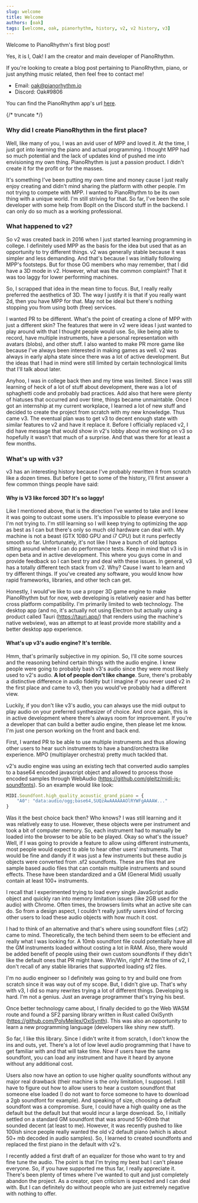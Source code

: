 ```yaml
---
slug: welcome
title: Welcome
authors: [oak]
tags: [welcome, oak, pianorhythm, history, v2, v2 history, v3]
---
```


Welcome to PianoRhythm's first blog post!

Yes, it is I, Oak! I am the creator and main developer of PianoRhythm.

If you're looking to create a blog post pertaining to PianoRhythm, piano, or just anything music related, then feel free to contact me!

- Email: oak@pianorhythm.io
- Discord: Oak#9806

You can find the PianoRhythm app's url [here](https://pianorhythm.io).

{/* truncate */}

### Why did I create PianoRhythm in the first place?
Well, like many of you, I was an avid user of MPP and loved it. At the time, I just got into learning the piano and actual programming. I thought MPP had so much potential and the lack of updates kind of pushed me into envisioning my own thing. PianoRhythm is just a passion product. I didn't create it for the profit or for the masses.

It's something I've been putting my own time and money cause I just really enjoy creating and didn't mind sharing the platform with other people. I'm not trying to compete with MPP. I wanted to PianoRhythm to be its own thing with a unique world. I'm still striving for that. So far, I've been the sole developer with some help from BopIt on the Discord stuff in the backend. I can only do so much as a working professional.

### What happened to v2?
So v2 was created back in 2016 when I just started learning programming in college. I definitely used MPP as the basis for the idea but used that as an opportunity to try different things. v2 was generally stable because it was simpler and less demanding. And that's because I was initially following MPP's footsteps. But for those OG members who may remember, that I did have a 3D mode in v2. However, what was the common complaint? That it was too laggy for lower performing machines.

So, I scrapped that idea in the mean time to focus. But, I really really preferred the aesthetics of 3D. The way I justify it is that if you really want 2d, then you have MPP for that. May not be ideal but there's nothing stopping you from using both (free) services.

I wanted PR to be different. What's the point of creating a clone of MPP with just a different skin? The features that were in v2 were ideas I just wanted to play around with that I thought people would use. So, like being able to record, have multiple instruments, have a personal representation with avatars (blobs), and other stuff. I also wanted to make PR more game like because I've always been interested in making games as well. v2 was always in early alpha state since there was a lot of active development. But the ideas that I had in mind were still limited by certain technological limits that I'll talk about later.

Anyhoo, I was in college back then and my time was limited. Since I was still learning of heck of a lot of stuff about development, there was a lot of sphaghetti code and probably bad practices. Add also that here were plenty of hiatuses that occurred and over time, things became unmaintable.
Once I got an internship at my current workplace, I learned a lot of new stuff and decided to create the project from scratch with my new knowledge.
Thus came v3. The eventual plan was to get v3 to decent enough state with similar features to v2 and have it replace it. Before I officially replaced v2, I did have message that would show in v2's lobby about me working on v3 so hopefully it wasn't that much of a surprise. And that was there for at least a few months.

### What's up with v3?
v3 has an interesting history because I've probably rewritten it from scratch like a dozen times. But before I get to some of the history, I'll first answer a few common things people have said:

#### Why is V3 like forced 3D? It's so laggy!
Like I mentioned above, that is the direction I've wanted to take and I knew it was going to outcast some users. It's impossible to please everyone so I'm not trying to. I'm still learning so I will keep trying to optimizing the app as best as I can but there's only so much old hardware can deal with. My machine is not a beast (GTX 1080 GPU and i7 CPU) but it runs perfectly smooth so far. Unfortunately, it's not like I have a bunch of old laptops sitting around where I can do performance tests. Keep in mind that v3 is in open beta and in active development. This where you guys come in and provide feedback so I can best try and deal with these issues. In general, v3 has a totally different tech stack from v2. Why? Cause I want to learn and try different things. If you've created any software, you would know how rapid frameworks, libraries, and other tech can get.

Honestly, I would've like to use a proper 3D game engine to make PianoRhythm but for now, web developing is relatively easier and has better cross platform compatibility. I'm primarily limited to web technology. The desktop app (and no, it's actually not using Electron but actually using a product called Tauri (https://tauri.app/) that renders using the machine's native webview), was an attempt to at least provide more stability and a better desktop app experience.

#### What's up v3's audio engine? It's terrible.
Hmm, that's primarily subjective in my opinion. So, I'll cite some sources and the reasoning behind certain things with the audio engine.
I knew people were going to probably bash v3's audio since they were most likely used to v2's audio. **A lot of people don't like change**. Sure, there's probably a distinctive difference in audio fidelity but I imagine if you never used v2 in the first place and came to v3, then you would've probably had a different view.

Luckily, if you don't like v3's audio, you can always use the midi output to play audio on your preferred synthesizer of choice. And once again, this is in active development where there's always room for improvement. If you're a developer that can build a better audio engine, then please let me know. I'm just one person working on the front and back end.

First, I wanted PR to be able to use multiple instruments and thus allowing other users to hear such instruments to have a band/orchestra like experience. MPO (multiplayer orchestra) pretty much tackled that.

v2's audio engine was using an existing tech that converted audio samples to a base64 encoded javascript object and allowed to process those encoded samples through WebAudio (https://github.com/gleitz/midi-js-soundfonts).
So an example would like look:

```js
MIDI.Soundfont.high_quality_acoustic_grand_piano = {
    "A0": "data:audio/ogg;base64,SUQzAwAAAAAAOlRYWFgAAAAW..."
}
```

Was it the best choice back then? Who knows? I was still learning
and it was relatively easy to use. However, these objects were per instrument and took a bit of computer memory. So, each instrument had to manually be loaded into the browser to be able to be played. Okay so what's the issue? Well, if I was going to provide a feature to allow using different instruments, most people would expect to able to hear other users' instruments. That would be fine and dandy if it was just a few instruments but these audio js objects were converted from .sf2 soundfonts. These are files that are sample based audio files that can contain multiple instruments and sound effects. These have been standardized and a GM (General Midi) usually contain at least 100+ instruments.

I recall that I experimented trying to load every single JavaScript audio object and quickly ran into memory limitation issues (like 2GB used for the audio) with Chrome. Often times, the browsers limits what an active site can do. So from a design aspect, I couldn't really justify users kind of forcing other users to load these audio objects with how much it cost.

I had to think of an alternative and that's where using soundfont files (.sf2) came to mind. Theoretically, the tech behind them seem to be effecient and really what I was looking for. A 10mb soundfont file could potentially have all the GM instruments loaded without costing a lot in RAM. Also, there would be added benefit of people using their own custom soundfonts if they didn't like the default ones that PR might have. Win/Win, right? At the time of v2, I don't recall of any stable libraries that supported loading sf2 files.

I'm no audio engineer so I definitely was going to try and build one from scratch since it was way out of my scope. But, I didn't give up. That's why with v3, I did so many rewrites trying a lot of different things. Developing is hard. I'm not a genius. Just an average programmer that's trying his best.

Once better technology came about, I finally decided to go the Web WASM route and found a SF2 parsing library written in Rust called OxiSynth (https://github.com/PolyMeilex/OxiSynth). This was also an opportunity to learn a new programming language (developers like shiny new stuff).

So far, I like this library. Since I didn't write it from scratch, I don't know the ins and outs, yet. There's a lot of low level audio programming that I have to get familiar with and that will take time.  Now if users have the same soundfont, you can load any instrument and have it heard by anyone without any additional cost.

Users also now have an option to use higher quality soundfonts without any major real drawback (their machine is the only limitation, I suppose). I still have to figure out how to allow users to hear a custom soundfont that someone else loaded (I do not want to force someone to have to download a 2gb soundfont for example). And speaking of size, choosing a default soundfont was a compromise. Sure, I could have a high quality one as the default but the default but that would incur a large download. So, I initially settled on a standard GM soundfont that was around 50-60mb that sounded decent (at least to me). However, it was recently pushed to like 100ish since people really wanted the old v2 default piano (which is about 50+ mb decoded in audio samples). So, I learned to created soundfonts and replaced the first piano in the default with v2's.

I recently added a first draft of an equalizer for those who want to try and fine tune the audio. The point is that I'm trying my best but I can't please everyone. So, if you have supported me thus far, I really appreciate it. There's been plenty of times where I've wanted to quit and just completely abandon the project. As a creator, open criticism is expected and I can deal with. But I can definitely do without people who are just extremely negative with nothing to offer.